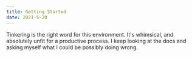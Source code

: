 ```yaml
---
title: Getting Started
date: 2021-5-20
---
```


Tinkering is the right word for this environment. It's whimsical, and absolutely unfit for a productive process. I keep looking at the docs and asking myself what I could be possibly doing wrong.
